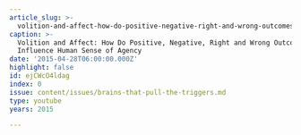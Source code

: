 ```yaml
---
article_slug: >-
  volition-and-affect-how-do-positive-negative-right-and-wrong-outcomes-influence-human-sense-of-agency
caption: >-
  Volition and Affect: How Do Positive, Negative, Right and Wrong Outcomes
  Influence Human Sense of Agency
date: '2015-04-28T06:00:00.000Z'
highlight: false
id: ejCWcO4ldag
index: 0
issue: content/issues/brains-that-pull-the-triggers.md
type: youtube
years: 2015

---
```

